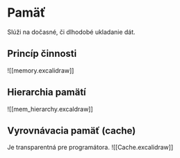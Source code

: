 # Pamäť
Slúži na dočasné, či dlhodobé ukladanie dát.

## Princíp činnosti
![[memory.excalidraw]]

## Hierarchia pamätí
![[mem_hierarchy.excaldraw]]

## Vyrovnávacia pamäť (cache)
Je transparentná pre programátora.
![[Cache.excalidraw]]



